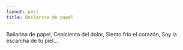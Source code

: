 ```yaml
---
layout: post
title: Bailarina de papel
---
```

Bailarina de papel,
Cenicienta del dolor,
Siento frío el corazón,
Soy la escarcha de tu piel...
